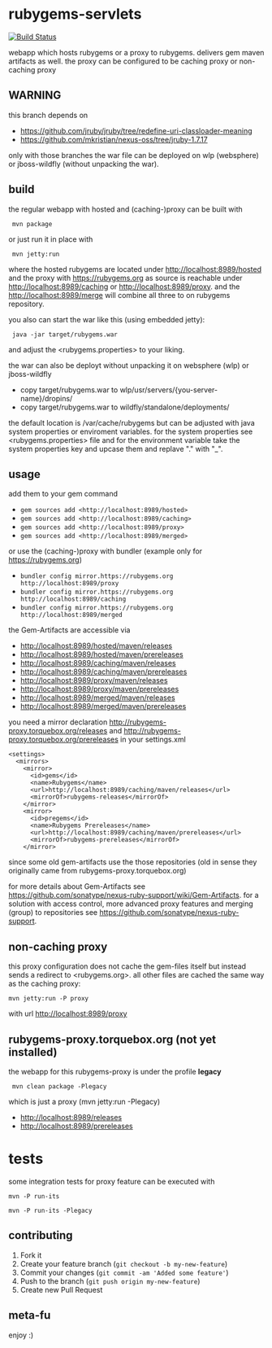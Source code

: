 rubygems-servlets
=================

[![Build Status](https://secure.travis-ci.org/torquebox/rubygems-servlets.png)](http://travis-ci.org/torquebox/rubygems-servlets)

webapp which hosts rubygems or a proxy to rubygems. delivers gem maven artifacts as well. the proxy can be configured to be caching proxy or non-caching proxy

WARNING
--

this branch depends on

* https://github.com/jruby/jruby/tree/redefine-uri-classloader-meaning
* https://github.com/mkristian/nexus-oss/tree/jruby-1.7.17

only with those branches the war file can be deployed on wlp (websphere) or jboss-wildfly (without unpacking the war).

build
--

the regular webapp with hosted and (caching-)proxy can be built with

     mvn package

or just run it in place with

     mvn jetty:run

where the hosted rubygems are located under <http://localhost:8989/hosted> and the proxy with <https://rubygems.org> as source is reachable under <http://localhost:8989/caching> or <http://localhost:8989/proxy>. and the  <http://localhost:8989/merge> will combine all three to on rubygems repository.

you also can start the war like this (using embedded jetty):

     java -jar target/rubygems.war

and adjust the <rubygems.properties> to your liking.

the war can also be deployt without unpacking it on websphere (wlp) or jboss-wildfly

* copy target/rubygems.war to wlp/usr/servers/{you-server-name}/dropins/
* copy target/rubygems.war to wildfly/standalone/deployments/

the default location is /var/cache/rubygems but can be adjusted with java system properties or enviroment variables. for the system properties see <rubygems.properties> file and for the environment variable take the system properties key and upcase them and replave "." with "_".

usage
--

add them to your gem command

* ```gem sources add <http://localhost:8989/hosted>```
* ```gem sources add <http://localhost:8989/caching>```
* ```gem sources add <http://localhost:8989/proxy>```
* ```gem sources add <http://localhost:8989/merged>```

or use the (caching-)proxy with bundler (example only for https://rubygems.org)

* ```bundler config mirror.https://rubygems.org http://localhost:8989/proxy```
* ```bundler config mirror.https://rubygems.org http://localhost:8989/caching```
* ```bundler config mirror.https://rubygems.org http://localhost:8989/merged```

the Gem-Artifacts are accessible via

*  <http://localhost:8989/hosted/maven/releases>
*  <http://localhost:8989/hosted/maven/prereleases>
*  <http://localhost:8989/caching/maven/releases>
*  <http://localhost:8989/caching/maven/prereleases>
*  <http://localhost:8989/proxy/maven/releases>
*  <http://localhost:8989/proxy/maven/prereleases>
*  <http://localhost:8989/merged/maven/releases>
*  <http://localhost:8989/merged/maven/prereleases>

you need a mirror declaration <http://rubygems-proxy.torquebox.org/releases> and <http://rubygems-proxy.torquebox.org/prereleases> in your settings.xml

    <settings>
      <mirrors>
        <mirror>
          <id>gems</id>
          <name>Rubygems</name>
          <url>http://localhost:8989/caching/maven/releases</url>
          <mirrorOf>rubygems-releases</mirrorOf>
        </mirror>
        <mirror>
          <id>pregems</id>
          <name>Rubygems Prereleases</name>
          <url>http://localhost:8989/caching/maven/prereleases</url>
          <mirrorOf>rubygems-prereleases</mirrorOf>
        </mirror>

since some old gem-artifacts use the those repositories (old in sense they originally came from rubygems-proxy.torquebox.org)

for more details about Gem-Artifacts see <https://github.com/sonatype/nexus-ruby-support/wiki/Gem-Artifacts>. for a solution with access control, more advanced proxy features and merging (group) to repositories see <https://github.com/sonatype/nexus-ruby-support>.

non-caching proxy
---

this proxy configuration does not cache the gem-files itself but instead sends a redirect to <rubygems.org>. all other files are cached the same way as the caching proxy:

    mvn jetty:run -P proxy

with url <http://localhost:8989/proxy>

rubygems-proxy.torquebox.org (not yet installed)
--

the webapp for this rubygems-proxy is under the profile **legacy**

     mvn clean package -Plegacy

which is just a proxy (mvn jetty:run -Plegacy)

*  <http://localhost:8989/releases>
*  <http://localhost:8989/prereleases>


tests
====

some integration tests for proxy feature can be executed with

    mvn -P run-its
	
    mvn -P run-its -Plegacy

contributing
------------

1. Fork it
2. Create your feature branch (`git checkout -b my-new-feature`)
3. Commit your changes (`git commit -am 'Added some feature'`)
4. Push to the branch (`git push origin my-new-feature`)
5. Create new Pull Request

meta-fu
-------

enjoy :) 
